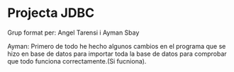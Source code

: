 # Projecta JDBC
Grup format per: Angel Tarensi i Ayman Sbay

Ayman: Primero de todo he hecho algunos cambios en el programa que se hizo en base de datos para importar toda la base de datos para comprobar que todo funciona correctamente.(Si fucniona).




##
